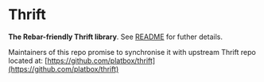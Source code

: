 Thrift
======

__The Rebar-friendly Thrift library__. See [README](README.md) for futher details.

Maintainers of this repo promise to synchronise it with upstream Thrift repo located at:
[https://github.com/platbox/thrift](https://github.com/platbox/thrift)
